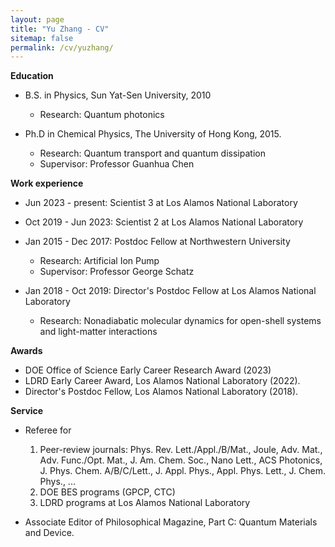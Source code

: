 ```yaml
---
layout: page
title: "Yu Zhang - CV"
sitemap: false
permalink: /cv/yuzhang/
---
```


<b> Education </b>

* B.S. in Physics, Sun Yat-Sen University, 2010
  * Research: Quantum photonics

* Ph.D in Chemical Physics, The University of Hong Kong, 2015.
  * Research: Quantum transport and quantum dissipation
  * Supervisor: Professor Guanhua Chen

<b> Work experience </b>

* Jun 2023 - present: Scientist 3 at Los Alamos National Laboratory
* Oct 2019 - Jun 2023: Scientist 2 at Los Alamos National Laboratory

* Jan 2015 - Dec 2017: Postdoc Fellow at Northwestern University
  * Research: Artificial Ion Pump
  * Supervisor: Professor George Schatz

* Jan 2018 - Oct 2019: Director's Postdoc Fellow at Los Alamos National Laboratory
  * Research: Nonadiabatic molecular dynamics for open-shell systems and light-matter interactions

<b> Awards </b>

* DOE Office of Science Early Career Research Award (2023)
* LDRD Early Career Award, Los Alamos National Laboratory (2022).
* Director's Postdoc Fellow, Los Alamos National Laboratory (2018).

<b> Service </b>

 * Referee for 
  
   1. Peer-review journals: Phys. Rev. Lett./Appl./B/Mat., Joule, Adv. Mat., Adv. Func./Opt. Mat., J. Am. Chem. Soc., Nano Lett., ACS Photonics, J. Phys. Chem. A/B/C/Lett., J. Appl. Phys., Appl. Phys. Lett., J. Chem. Phys., ...
   1. DOE BES programs (GPCP, CTC)
   1. LDRD programs at Los Alamos National Laboratory
 
 * Associate Editor of Philosophical Magazine, Part C: Quantum Materials and Device.

<!-- 
<b> Academic Software Development </b>

1. <a href="https://github.com/lanl/OpenMS">OpenMS</a> (under active development): Universal/Scalable multiscale ecosystem for solving coupled Maxwell-Schr\"odinger equations in open quantum environments. Current features include 1) FDTD solver for Maxwell equation, 2) QED quantum chemistry solvers (to be released), 3) Modular design for enhanced portability and extension, 4) different backends (Numpy, torch, TiledArray). Features under development include 1) Multiscale QED solvers, 2) Quantum transport, and 3) Quantum dynamics. 

1. <a href="http://yangtze.hku.hk/home/software.php">LODESTAR</a> (developed by Prof. Guanhua Chen's group at The University of Hong Kong): A quantum chemistry software package that implements the first-principles method and non-equilibrium Green's function technique for electronic structure, optical response, (time-dependent) quantum transport, and dissipation. The software is designed for the simulation of emerging electronics. My contributions include geometry optimization, time-dependent (dissipative) quantum transport, quantum transport with scattering, solar cell modeling, k-point sampling for supercells, fast algorithms, massively parallelization, etc.

1. <a href="https://github.com/ares201005/dolphin">DOLPHIN</a>: A multi-physics finite-element solver for ion transport. Poisson-Nernst-Planck and Navier-Stokes equations are implemented.

1. <a href="https://github.com/lanl/NEXMD">NEXMD</a>: Nonadiabatic Excited State Molecular Dynamics Software developed at Los Alamos National Laboratory. My contributions include the open-shell method, nonadiabatic molecular dynamics for strong light-matter interaction, and interface with DFTB+.

1. <a href="https://github.com/lanl/LATTE">LATTE</a>: Open source density functional tight binding molecular dynamics code developed at Los Alamos National Laboratory.

1. <a href="https://github.com/lanl/bml">BML</a>: a collection of various matrix data formats (dense and sparse) and their associated algorithms for basic matrix operations.

1. <a href="https://github.com/lanl/qmd-progress">QMD-PROGRESS</a>: Parallel, Rapid O(N) and Graph-based Recursive Electronic Structure Solver. Written in Fortran.

1. <a href="https://github.com/ares201005/phd.git">PHD</a>:  Code for Plasmonic Hot-carrier Dissipative Dynamics. It can calculate hot-carrier generation from plasmon decay, the effective temperature of hot-carriers, and dissipative dynamics of plasmonic hot-carriers via electron-electron and electron-phonon scattering. 
-->


